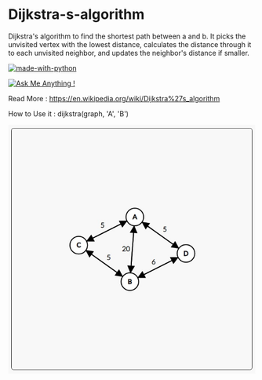 # Dijkstra-s-algorithm
Dijkstra's algorithm to find the shortest path between a and b. 
It picks the unvisited vertex with the lowest distance, calculates the distance through it to each unvisited neighbor, and updates the neighbor's distance if smaller. 

[![made-with-python](https://img.shields.io/badge/Made%20with-Python-1f425f.svg)](https://www.python.org/)

[![Ask Me Anything !](https://img.shields.io/badge/Ask%20me-anything-1abc9c.svg)](https://GitHub.com/FaridMoghadam)



Read More : https://en.wikipedia.org/wiki/Dijkstra%27s_algorithm

How to Use it : 
dijkstra(graph, 'A', 'B')



![Alt text](https://raw.githubusercontent.com/FaridMoghadam/Dijkstra-s-algorithm/main/Nodes%20and%20Graph.jpg "Optional title")






